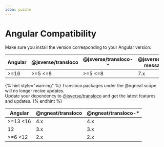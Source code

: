 ```yaml
---
icon: puzzle
---
```


# Angular Compatibility

Make sure you install the version corresponding to your Angular version:

<table data-full-width="false"><thead><tr><th>Angular</th><th>@jsverse/transloco</th><th>@jsverse/transloco-*</th><th data-hidden>@jsverse/transloco-messageformat</th><th data-hidden>@jsverse/transloco-preload-langs</th><th data-hidden>@jsverse/transloco-persist-translations</th><th data-hidden>@jsverse/transloco-persist-lang</th></tr></thead><tbody><tr><td>>=16</td><td>>=5 &#x3C;=8</td><td>>=5 &#x3C;=8</td><td>7.x</td><td>7.x</td><td>7.x</td><td>7.x</td></tr></tbody></table>

{% hint style="warning" %}
Transloco packages under the @ngneat scope will no longer recive updates.\
Update your dependency to [@jsverse/transloco](https://www.npmjs.com/package/@jsverse/transloco) and get the latest features and updates.
{% endhint %}

<table data-full-width="false"><thead><tr><th>Angular</th><th>@ngneat/transloco</th><th>@ngneat/transloco-*</th></tr></thead><tbody><tr><td>>=13 &#x3C;16</td><td>4.x</td><td>4.x</td></tr><tr><td>12</td><td>3.x</td><td>3.x</td></tr><tr><td>>=6 &#x3C;12</td><td>2.x</td><td>2.x</td></tr></tbody></table>
